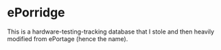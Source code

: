 # ePorridge
This is a hardware-testing-tracking database that I stole and then heavily modified from ePortage (hence the name).
